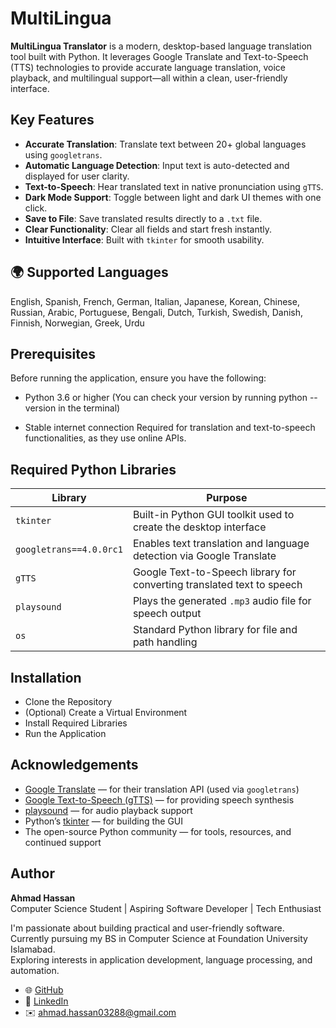 # MultiLingua

**MultiLingua Translator** is a modern, desktop-based language translation tool built with Python. It leverages Google Translate and Text-to-Speech (TTS) technologies to provide accurate language translation, voice playback, and multilingual support—all within a clean, user-friendly interface.


##  Key Features

-  **Accurate Translation**:  Translate text between 20+ global languages using `googletrans`.
-  **Automatic Language Detection**:  Input text is auto-detected and displayed for user clarity.
-  **Text-to-Speech**:  Hear translated text in native pronunciation using `gTTS`.
-  **Dark Mode Support**:  Toggle between light and dark UI themes with one click.
-  **Save to File**:  Save translated results directly to a `.txt` file.
-  **Clear Functionality**:  Clear all fields and start fresh instantly.
-  **Intuitive Interface**:  Built with `tkinter` for smooth usability.




## 🌍 Supported Languages
English, Spanish, French, German, Italian, Japanese, Korean, Chinese,
Russian, Arabic, Portuguese, Bengali, Dutch, Turkish, Swedish, Danish,
Finnish, Norwegian, Greek, Urdu

## Prerequisites
Before running the application, ensure you have the following:

- Python 3.6 or higher
(You can check your version by running python --version in the terminal)

- Stable internet connection
Required for translation and text-to-speech functionalities, as they use online APIs.

##  Required Python Libraries
| Library                 | Purpose                                                                |
| ----------------------- | ---------------------------------------------------------------------- |
| `tkinter`               | Built-in Python GUI toolkit used to create the desktop interface       |
| `googletrans==4.0.0rc1` | Enables text translation and language detection via Google Translate   |
| `gTTS`                  | Google Text-to-Speech library for converting translated text to speech |
| `playsound`             | Plays the generated `.mp3` audio file for speech output                |
| `os`                    | Standard Python library for file and path handling                     |

## Installation
-  Clone the Repository
-  (Optional) Create a Virtual Environment
-   Install Required Libraries
-   Run the Application

##  Acknowledgements

- [Google Translate](https://translate.google.com/) — for their translation API (used via `googletrans`)
- [Google Text-to-Speech (gTTS)](https://pypi.org/project/gTTS/) — for providing speech synthesis
- [playsound](https://pypi.org/project/playsound/) — for audio playback support
- Python’s [tkinter](https://docs.python.org/3/library/tkinter.html) — for building the GUI
- The open-source Python community — for tools, resources, and continued support

## Author

**Ahmad Hassan**  
Computer Science Student | Aspiring Software Developer | Tech Enthusiast  

I'm passionate about building practical and user-friendly software.  
Currently pursuing my BS in Computer Science at Foundation University Islamabad.  
Exploring interests in application development, language processing, and automation.

- 🌐 [GitHub](https://github.com/AhmadHassanX)  
- 💼 [LinkedIn](www.linkedin.com/in/ahmad-hassan-6927b9322)  
- ✉️ ahmad.hassan03288@gmail.com 



